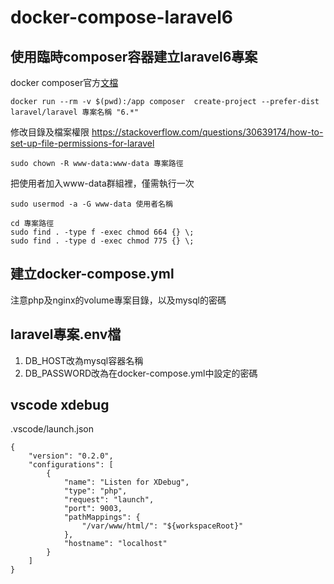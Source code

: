 # docker-compose-laravel6
## 使用臨時composer容器建立laravel6專案
docker composer官方[文檔](https://hub.docker.com/_/composer?tab=description)
```
docker run --rm -v $(pwd):/app composer  create-project --prefer-dist laravel/laravel 專案名稱 "6.*"
```

修改目錄及檔案權限
https://stackoverflow.com/questions/30639174/how-to-set-up-file-permissions-for-laravel
```
sudo chown -R www-data:www-data 專案路徑
```
把使用者加入www-data群組裡，僅需執行一次
```
sudo usermod -a -G www-data 使用者名稱
```
```
cd 專案路徑
sudo find . -type f -exec chmod 664 {} \;
sudo find . -type d -exec chmod 775 {} \;
```

## 建立docker-compose.yml
注意php及nginx的volume專案目錄，以及mysql的密碼


## laravel專案.env檔
1. DB_HOST改為mysql容器名稱
2. DB_PASSWORD改為在docker-compose.yml中設定的密碼

## vscode xdebug
.vscode/launch.json
```
{
    "version": "0.2.0",
    "configurations": [
        {
            "name": "Listen for XDebug",
            "type": "php",
            "request": "launch",
            "port": 9003,
            "pathMappings": {
                "/var/www/html/": "${workspaceRoot}"
            },
            "hostname": "localhost"
        }
    ]
}
```
